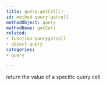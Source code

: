 ```yaml
---
title: query.getCell()
id: method-query-getcell
methodObject: query
methodName: getCell
related:
- function-querygetcell
- object-query
categories:
- query

---
```


return the value of a specific query cell